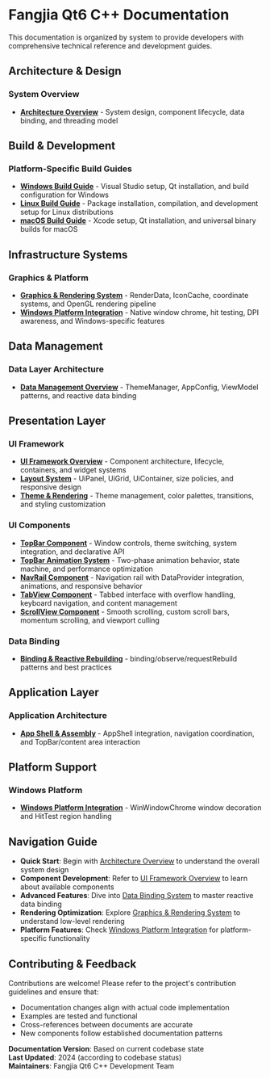 # Fangjia Qt6 C++ Documentation

This documentation is organized by system to provide developers with comprehensive technical reference and development guides.

## Architecture & Design

### System Overview
- **[Architecture Overview](architecture/overview.md)** - System design, component lifecycle, data binding, and threading model

## Build & Development

### Platform-Specific Build Guides
- **[Windows Build Guide](build/windows.md)** - Visual Studio setup, Qt installation, and build configuration for Windows
- **[Linux Build Guide](build/linux.md)** - Package installation, compilation, and development setup for Linux distributions  
- **[macOS Build Guide](build/macos.md)** - Xcode setup, Qt installation, and universal binary builds for macOS

## Infrastructure Systems

### Graphics & Platform
- **[Graphics & Rendering System](infrastructure/gfx.md)** - RenderData, IconCache, coordinate systems, and OpenGL rendering pipeline
- **[Windows Platform Integration](infrastructure/platform-windows.md)** - Native window chrome, hit testing, DPI awareness, and Windows-specific features

## Data Management

### Data Layer Architecture
- **[Data Management Overview](data/overview.md)** - ThemeManager, AppConfig, ViewModel patterns, and reactive data binding

## Presentation Layer

### UI Framework
- **[UI Framework Overview](presentation/ui-framework/overview.md)** - Component architecture, lifecycle, containers, and widget systems
- **[Layout System](presentation/ui-framework/layouts.md)** - UiPanel, UiGrid, UiContainer, size policies, and responsive design
- **[Theme & Rendering](presentation/ui-framework/theme-and-rendering.md)** - Theme management, color palettes, transitions, and styling customization

### UI Components
- **[TopBar Component](presentation/components/top-bar.md)** - Window controls, theme switching, system integration, and declarative API
- **[TopBar Animation System](presentation/components/top-bar-animation.md)** - Two-phase animation behavior, state machine, and performance optimization
- **[NavRail Component](presentation/components/nav-rail.md)** - Navigation rail with DataProvider integration, animations, and responsive behavior
- **[TabView Component](presentation/components/tab-view.md)** - Tabbed interface with overflow handling, keyboard navigation, and content management
- **[ScrollView Component](presentation/components/scroll-view.md)** - Smooth scrolling, custom scroll bars, momentum scrolling, and viewport culling

### Data Binding
- **[Binding & Reactive Rebuilding](presentation/binding.md)** - binding/observe/requestRebuild patterns and best practices

## Application Layer

### Application Architecture
- **[App Shell & Assembly](application/app-shell.md)** - AppShell integration, navigation coordination, and TopBar/content area interaction

## Platform Support

### Windows Platform
- **[Windows Platform Integration](platform/windows.md)** - WinWindowChrome window decoration and HitTest region handling

## Navigation Guide

- **Quick Start**: Begin with [Architecture Overview](architecture/overview.md) to understand the overall system design
- **Component Development**: Refer to [UI Framework Overview](presentation/ui-framework/overview.md) to learn about available components
- **Advanced Features**: Dive into [Data Binding System](presentation/binding.md) to master reactive data binding
- **Rendering Optimization**: Explore [Graphics & Rendering System](infrastructure/gfx.md) to understand low-level rendering
- **Platform Features**: Check [Windows Platform Integration](infrastructure/platform-windows.md) for platform-specific functionality

## Contributing & Feedback

Contributions are welcome! Please refer to the project's contribution guidelines and ensure that:

- Documentation changes align with actual code implementation
- Examples are tested and functional
- Cross-references between documents are accurate
- New components follow established documentation patterns

**Documentation Version**: Based on current codebase state  
**Last Updated**: 2024 (according to codebase status)  
**Maintainers**: Fangjia Qt6 C++ Development Team